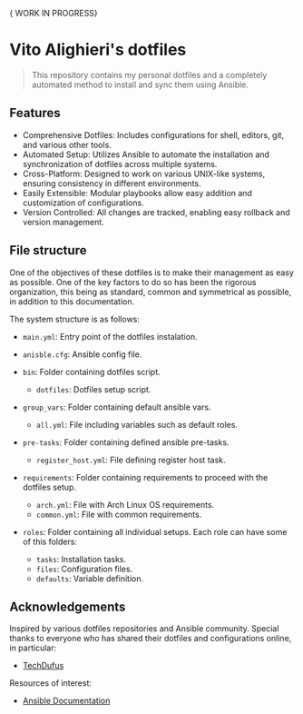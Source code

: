 { WORK IN PROGRESS}

# Vito Alighieri's dotfiles

> This repository contains my personal dotfiles and a completely automated method to install and sync them using Ansible. 


## Features

- Comprehensive Dotfiles: Includes configurations for shell, editors, git, and various other tools.
- Automated Setup: Utilizes Ansible to automate the installation and synchronization of dotfiles across multiple systems.
- Cross-Platform: Designed to work on various UNIX-like systems, ensuring consistency in different environments.
- Easily Extensible: Modular playbooks allow easy addition and customization of configurations.
- Version Controlled: All changes are tracked, enabling easy rollback and version management.

## File structure

One of the objectives of these dotfiles is to make their management as easy as possible. One of the key factors to do so has been the rigorous organization, this being as standard, common and symmetrical as possible, in addition to this documentation.

The system structure is as follows:

 - `main.yml`: Entry point of the dotfiles instalation.

 - `anisble.cfg`: Ansible config file.

 - `bin`: Folder containing dotfiles script.
    - `dotfiles`: Dotfiles setup script.

 - `group_vars`: Folder containing default ansible vars.
    - `all.yml`: File including variables such as default roles.

 - `pre-tasks`: Folder containing defined ansible pre-tasks.
    - `register_host.yml`: File defining register host task.

 - `requirements`: Folder containing requirements to proceed with the dotfiles setup.
    - `arch.yml`: File with Arch Linux OS requirements.
    - `common.yml`: File with common requirements.

 - `roles`: Folder containing all individual setups. Each role can have some of this folders:
    - `tasks`: Installation tasks.
    - `files`: Configuration files.
    - `defaults`: Variable definition.

## Acknowledgements

Inspired by various dotfiles repositories and Ansible community. Special thanks to everyone who has shared their dotfiles and configurations online, in particular:
 - [TechDufus](https://github.com/TechDufus/dotfiles)

Resources of interest:
 - [Ansible Documentation](https://docs.ansible.com/)

